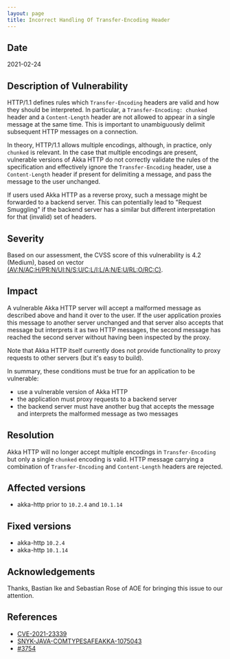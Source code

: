 ```yaml
---
layout: page
title: Incorrect Handling Of Transfer-Encoding Header
---
```


## Date

2021-02-24

## Description of Vulnerability

HTTP/1.1 defines rules which `Transfer-Encoding` headers are valid and how they should be interpreted. In particular, a `Transfer-Encoding: chunked` header and a `Content-Length` header
are not allowed to appear in a single message at the same time. This is important to unambiguously delimit subsequent HTTP messages on a connection.

In theory, HTTP/1.1 allows multiple encodings, although, in practice, only `chunked` is relevant. In the case that multiple encodings are present,
vulnerable versions of Akka HTTP do not correctly validate the rules of the specification and effectively ignore the `Transfer-Encoding` header, use
a `Content-Length` header if present for delimiting a message, and pass the message to the user unchanged.

If users used Akka HTTP as a reverse proxy, such a message might be forwarded to a backend server. This can potentially lead to "Request Smuggling" if the backend server has a similar but
different interpretation for that (invalid) set of headers.

## Severity

Based on our assessment, the CVSS score of this vulnerability is 4.2 (Medium), based on vector [(AV:N/AC:H/PR:N/UI:N/S:U/C:L/I:L/A:N/E:U/RL:O/RC:C)](https://nvd.nist.gov/vuln-metrics/cvss/v3-calculator?vector=AV:N/AC:H/PR:N/UI:N/S:U/C:L/I:L/A:N/E:U/RL:O/RC:C&version=3.1).

## Impact

A vulnerable Akka HTTP server will accept a malformed message as described above and hand it over to the user. If the user application proxies this message to another server unchanged
and that server also accepts that message but interprets it as two HTTP messages, the second message has reached the second server without having been inspected by the proxy.

Note that Akka HTTP itself currently does not provide functionality to proxy requests to other servers (but it's easy to build).

In summary, these conditions must be true for an application to be vulnerable:

* use a vulnerable version of Akka HTTP
* the application must proxy requests to a backend server
* the backend server must have another bug that accepts the message and interprets the malformed message as two messages

## Resolution

Akka HTTP will no longer accept multiple encodings in `Transfer-Encoding` but only a single `chunked` encoding is valid. HTTP message carrying a combination of `Transfer-Encoding` and
`Content-Length` headers are rejected.

## Affected versions

- akka-http prior to `10.2.4` and  `10.1.14`

## Fixed versions

- akka-http `10.2.4`
- akka-http `10.1.14`

## Acknowledgements

Thanks, Bastian Ike and Sebastian Rose of AOE for bringing this issue to our attention.

## References

* [CVE-2021-23339](https://cve.mitre.org/cgi-bin/cvename.cgi?name=CVE-2021-23339)
* [SNYK-JAVA-COMTYPESAFEAKKA-1075043](https://snyk.io/vuln/SNYK-JAVA-COMTYPESAFEAKKA-1075043)
* [#3754](https://github.com/akka/akka-http/pull/3754)
